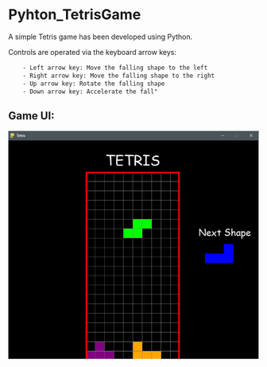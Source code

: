 # Pyhton_TetrisGame

A simple Tetris game has been developed using Python.

Controls are operated via the keyboard arrow keys:

        - Left arrow key: Move the falling shape to the left
        - Right arrow key: Move the falling shape to the right
        - Up arrow key: Rotate the falling shape
        - Down arrow key: Accelerate the fall"


## Game UI:
![Alt text](Image\GameUI.png "ui screenshot")
